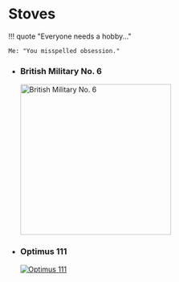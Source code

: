 # Stoves

!!! quote "Everyone needs a hobby..."

    Me: "You misspelled obsession."

<div class="grid cards">

<ul>
    <li>
        <p><h3>British Military No. 6</h3></p>
        <a href="articles/british-military-no-6/index.html">
            <img src="../assets/stoves/articles/british-military-no-6/temp.jpeg" alt="British Military No. 6" style="width:300px;" class="glightbox-skip">
        </a>
    </li>
    <li>
        <p><h3>Optimus 111</h3></p>
        <a href="articles/optimus-111/index.html">
            <img src="../assets/stoves/articles/optimus-111/refurbished/optimus-1.jpeg" alt="Optimus 111" style="width:300x;" class="glightbox-skip">
        </a>
    </li>
</ul>

</div>
